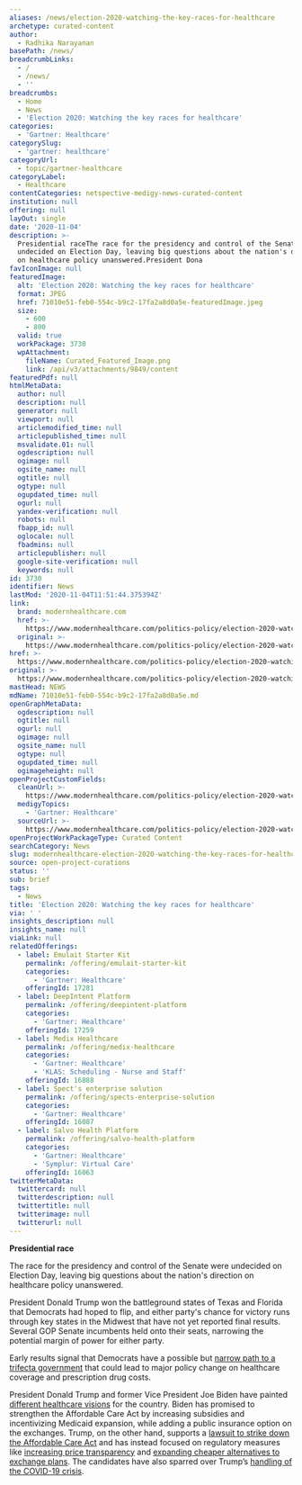 ```yaml
---
aliases: /news/election-2020-watching-the-key-races-for-healthcare
archetype: curated-content
author:
  - Radhika Narayanan
basePath: /news/
breadcrumbLinks:
  - /
  - /news/
  - ''
breadcrumbs:
  - Home
  - News
  - 'Election 2020: Watching the key races for healthcare'
categories:
  - 'Gartner: Healthcare'
categorySlug:
  - 'gartner: healthcare'
categoryUrl:
  - topic/gartner-healthcare
categoryLabel:
  - Healthcare
contentCategories: netspective-medigy-news-curated-content
institution: null
offering: null
layOut: single
date: '2020-11-04'
description: >-
  Presidential raceThe race for the presidency and control of the Senate were
  undecided on Election Day, leaving big questions about the nation's direction
  on healthcare policy unanswered.President Dona
favIconImage: null
featuredImage:
  alt: 'Election 2020: Watching the key races for healthcare'
  format: JPEG
  href: 71010e51-feb0-554c-b9c2-17fa2a8d0a5e-featuredImage.jpeg
  size:
    - 600
    - 800
  valid: true
  workPackage: 3730
  wpAttachment:
    fileName: Curated_Featured_Image.png
    link: /api/v3/attachments/9849/content
featuredPdf: null
htmlMetaData:
  author: null
  description: null
  generator: null
  viewport: null
  articlemodified_time: null
  articlepublished_time: null
  msvalidate.01: null
  ogdescription: null
  ogimage: null
  ogsite_name: null
  ogtitle: null
  ogtype: null
  ogupdated_time: null
  ogurl: null
  yandex-verification: null
  robots: null
  fbapp_id: null
  oglocale: null
  fbadmins: null
  articlepublisher: null
  google-site-verification: null
  keywords: null
id: 3730
identifier: News
lastMod: '2020-11-04T11:51:44.375394Z'
link:
  brand: modernhealthcare.com
  href: >-
    https://www.modernhealthcare.com/politics-policy/election-2020-watching-key-races-healthcare
  original: >-
    https://www.modernhealthcare.com/politics-policy/election-2020-watching-key-races-healthcare
href: >-
  https://www.modernhealthcare.com/politics-policy/election-2020-watching-key-races-healthcare
original: >-
  https://www.modernhealthcare.com/politics-policy/election-2020-watching-key-races-healthcare
mastHead: NEWS
mdName: 71010e51-feb0-554c-b9c2-17fa2a8d0a5e.md
openGraphMetaData:
  ogdescription: null
  ogtitle: null
  ogurl: null
  ogimage: null
  ogsite_name: null
  ogtype: null
  ogupdated_time: null
  ogimageheight: null
openProjectCustomFields:
  cleanUrl: >-
    https://www.modernhealthcare.com/politics-policy/election-2020-watching-key-races-healthcare
  medigyTopics:
    - 'Gartner: Healthcare'
  sourceUrl: >-
    https://www.modernhealthcare.com/politics-policy/election-2020-watching-key-races-healthcare
openProjectWorkPackageType: Curated Content
searchCategory: News
slug: modernhealthcare-election-2020-watching-the-key-races-for-healthcare
source: open-project-curations
status: ''
sub: brief
tags:
  - News
title: 'Election 2020: Watching the key races for healthcare'
via: ' '
insights_description: null
insights_name: null
viaLink: null
relatedOfferings:
  - label: Emulait Starter Kit
    permalink: /offering/emulait-starter-kit
    categories:
      - 'Gartner: Healthcare'
    offeringId: 17281
  - label: DeepIntent Platform
    permalink: /offering/deepintent-platform
    categories:
      - 'Gartner: Healthcare'
    offeringId: 17259
  - label: Medix Healthcare
    permalink: /offering/medix-healthcare
    categories:
      - 'Gartner: Healthcare'
      - 'KLAS: Scheduling - Nurse and Staff'
    offeringId: 16888
  - label: Spect's enterprise solution
    permalink: /offering/spects-enterprise-solution
    categories:
      - 'Gartner: Healthcare'
    offeringId: 16087
  - label: Salvo Health Platform
    permalink: /offering/salvo-health-platform
    categories:
      - 'Gartner: Healthcare'
      - 'Symplur: Virtual Care'
    offeringId: 16063
twitterMetaData:
  twittercard: null
  twitterdescription: null
  twittertitle: null
  twitterimage: null
  twitterurl: null
---
```

<p><strong>Presidential race</strong></p><p>The race for the presidency and control of the Senate were undecided on Election Day, leaving big questions about the nation's direction on healthcare policy unanswered.</p><p>President Donald Trump won the battleground states of Texas and Florida that Democrats had hoped to flip, and either party's chance for victory runs through key states in the Midwest that have not yet reported final results. Several GOP Senate incumbents held onto their seats, narrowing the potential margin of power for either party.&nbsp;</p><p>Early results signal that Democrats have a possible but <a href="https://www.modernhealthcare.com/politics-policy/healthcare-policy-agendas-will-be-driven-congressional-state-elections">narrow path to a trifecta government</a> that could lead to major policy change on healthcare coverage and prescription drug costs.&nbsp;</p><p>President Donald Trump and former Vice President Joe Biden have painted<a href="https://www.modernhealthcare.com/politics-policy/biden-trump-offer-distinct-healthcare-agendas-leave-some-questions-unanswered"> different healthcare visions</a> for the country. Biden has promised to strengthen the Affordable Care Act by increasing subsidies and incentivizing Medicaid expansion, while adding a public insurance option on the exchanges. Trump, on the other hand, supports a <a href="https://www.modernhealthcare.com/legal/supreme-court-will-hear-challenge-affordable-care-act">lawsuit to strike down the Affordable Care Act</a> and has instead focused on regulatory measures like <a href="https://www.modernhealthcare.com/law-regulation/trump-price-transparency-proposals-take-long-bet-curbing-costs">increasing price transparency</a> and <a href="https://www.modernhealthcare.com/insurance/appeals-court-upholds-trumps-short-term-plan-expansion">expanding cheaper alternatives to exchange plans</a>. The candidates have also sparred over Trump’s <a href="https://www.modernhealthcare.com/politics-policy/trump-biden-trade-barbs-final-debate-healthcare-plans-medicare">handling of the COVID-19 crisis</a>.&nbsp;</p>